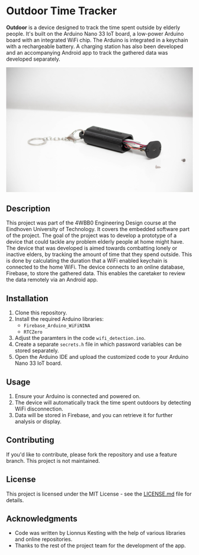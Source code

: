 # Outdoor Time Tracker

**Outdoor** is a device designed to track the time spent outside by elderly people. It's built on the Arduino Nano 33 IoT board, a low-power Arduino board with an integrated WiFi chip. The Arduino is integrated in a keychain with a rechargeable battery. A charging station has also been developed and an accompanying Android app to track the gathered data was developed separately.

<img src="4WBB0_final-device.jpg" alt="Outdoor prototype" width="1000px"/>

## Description
This project was part of the 4WBB0 Engineering Design course at the Eindhoven University of Technology. It covers the embedded software part of the project. The goal of the project was to develop a prototype of a device that could tackle any problem elderly people at home might have. The device that was developed is aimed towards combatting lonely or inactive elders, by tracking the amount of time that they spend outside. This is done by calculating the duration that a WiFi enabled keychain is connected to the home WiFi. The device connects to an online database, Firebase, to store the gathered data. This enables the caretaker to review the data remotely via an Android app.

## Installation
1. Clone this repository.
2. Install the required Arduino libraries:
   - `Firebase_Arduino_WiFiNINA`
   - `RTCZero`
3. Adjust the paramters in the code `wifi_detection.ino`.
4. Create a separate `secrets.h` file in which password variables can be stored separately.
5. Open the Arduino IDE and upload the customized code to your Arduino Nano 33 IoT board.

## Usage
1. Ensure your Arduino is connected and powered on.
2. The device will automatically track the time spent outdoors by detecting WiFi disconnection.
3. Data will be stored in Firebase, and you can retrieve it for further analysis or display.

## Contributing
If you'd like to contribute, please fork the repository and use a feature branch. This project is not maintained.

## License
This project is licensed under the MIT License - see the [LICENSE.md](LICENSE.md) file for details.

## Acknowledgments
- Code was written by Lionnus Kesting with the help of various libraries and online repositories.
- Thanks to the rest of the project team for the development of the app.
